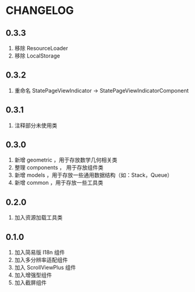 # CHANGELOG

## 0.3.3

1. 移除 ResourceLoader
2. 移除 LocalStorage

## 0.3.2

1. 重命名 StatePageViewIndicator -> StatePageViewIndicatorComponent

## 0.3.1 

1. 注释部分未使用类

## 0.3.0 

1. 新增 geometric ，用于存放数学几何相关类
2. 整理 components ， 用于存放组件类
3. 新增 models ，用于存放一些通用数据结构（如：Stack，Queue）
4. 新增 common ，用于存放一些工具类

## 0.2.0 

1. 加入资源加载工具类

## 0.1.0

1. 加入简易版 I18n 组件
2. 加入多分辨率适配组件
3. 加入 ScrollViewPlus 组件
4. 加入增强型组件
5. 加入截屏组件
